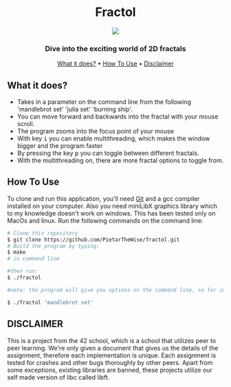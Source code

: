 <h1 align="center">
  <br>
    Fractol
  <br>
</h1>

<div align="center">
  <a href="https://www.youtube.com/watch?v=A3QtEFnUzeQ" target="_blank" rel="noopener noreferrer">
    <img src="/fractol_gif.gif"></img>
  </a>
</div>

<h3 align="center">Dive into the exciting world of 2D fractals</h3>

<p align="center">
  <a href="#what-it-does">What it does?</a> •
  <a href="#how-to-use">How To Use</a> •
  <a href="#disclaimer">Disclaimer</a>
</p>


## What it does?

* Takes in a parameter on the command line from the following 'mandlebrot set' 'julia set' 'burning ship'.
* You can move forward and backwards into the fractal with your mouse scroll.
* The program zooms into the focus point of your mouse
* With key <kbd>i</kbd> you can enable multithreading, which makes the window bigger and the program faster
* By pressing the key <kbd>p</kbd> you can toggle between different fractals.
* With the multithreading on, there are more fractal options to toggle from.

## How To Use

To clone and run this application, you'll need [Git](https://git-scm.com) and a gcc compiler installed on your computer. Also you need miniLibX graphics library which to my knowledge doesn't work on windows. This has been tested only on MacOs and linux. Run the following commands on the command line:

```bash
# Clone this repository
$ git clone https://github.com/PietarTheWise/fractol.git
# Build the program by typing:
$ make
# in command line

#then run:
$ ./fractol

#note: the program will give you options on the command line, so for instance if you want mandlebrot set type:

$ ./fractol 'mandlebrot set'

```

## DISCLAIMER

<p>
This is a project from the 42 school, which is a school that utilizes peer to peer learning.
We're only given a document that gives us the details of the assignment, therefore each implementation
is unique. Each assignment is tested for crashes and other bugs thoroughly by other peers. Apart from some exceptions, existing
libraries are banned, these projects utilize our self made version of libc called libft.
</p>
